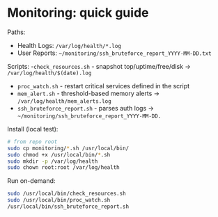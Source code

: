 # Monitoring: quick guide

Paths:
- Health Logs: `/var/log/health/*.log`
- User Reports: `~/monitoring/ssh_bruteforce_report_YYYY-MM-DD.txt`

Scripts:
-`check_resources.sh` - snapshot top/uptime/free/disk -> `/var/log/health/$(date).log`
- `proc_watch.sh` - restart critical services defined in the script
- `mem_alert.sh` - threshold-based memory alerts -> `/var/log/health/mem_alerts.log`
- `ssh_bruteforce_report.sh` - parses auth logs -> `~/monitoring/ssh_bruteforce_report_YYYY-MM-DD.`

Install (local test):
```bash
# from repo root
sudo cp monitoring/*.sh /usr/local/bin/
sudo chmod +x /usr/local/bin/*.sh
sudo mkdir -p /var/log/health
sudo chown root:root /var/log/health
```

Run on-demand:
```bash
sudo /usr/local/bin/check_resources.sh
sudo /usr/local/bin/proc_watch.sh
/usr/local/bin/ssh_bruteforce_report.sh
```

